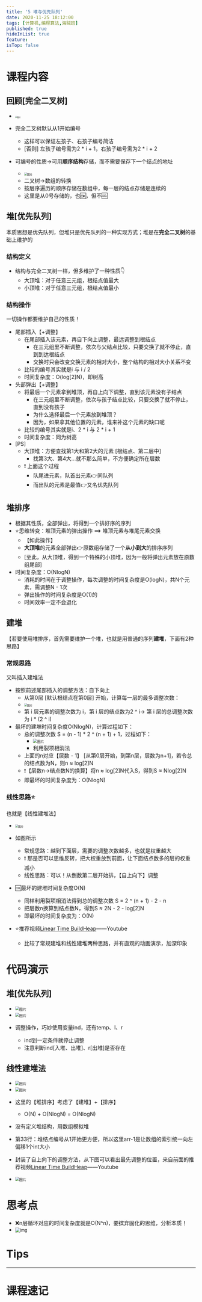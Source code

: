 ```yaml
---
title: '5 堆与优先队列'
date: 2020-11-25 18:12:00
tags: [计算机,编程算法,海贼班]
published: true
hideInList: true
feature: 
isTop: false
---
```

# 课程内容

## 回顾[完全二叉树]

*  <img src="https://i.loli.net/2020/12/02/ZwJXE47fyLK1Io6.png" alt="图片" style="zoom: 33%;" />

* 完全二叉树默认从1开始编号
    * 这样可以保证左孩子、右孩子编号简洁
    * [否则] 左孩子编号需为2 * i + 1，右孩子编号需为2 * i + 2
* 可编号的性质→可用**顺序结构**存储，而不需要保存下一个结点的地址
    * <img src="https://i.loli.net/2020/12/02/DnX8VaTRLbd7mox.png" alt="图片" style="zoom: 50%;" />
    * 二叉树→数组的转换
    * 按层序遍历的顺序存储在数组中，每一层的结点存储是连续的
    * 这里是从0号存储的，也🆗，但不🆒
## 堆[优先队列]

本质思想是优先队列，但堆只是优先队列的一种实现方式；堆是在**完全二叉树**的基础上维护的

### 结构定义

* 结构与完全二叉树一样，但多维护了一种性质👇
    * 大顶堆：对于任意三元组，根结点值最大
    * 小顶堆：对于任意三元组，根结点值最小
### 结构操作

一切操作都要维护自己的性质！

* 尾部插入【+调整】
    * 在尾部插入该元素，再自下向上调整，最远调整到根结点
        * 在三元组里不断调整，依次与父结点比较，只要交换了就不停止，直到到达根结点
        * 交换时只会改变交换元素的相对大小，整个结构的相对大小关系不变
    * 比较的编号其实就是i 与 i / 2
    * 时间复杂度：O(log[2]N)，即树高
* 头部弹出【+调整】
    * 将最后一个元素拿到堆顶，再自上向下调整，直到该元素没有子结点
        * 在三元组里不断调整，依次与孩子结点比较，只要交换了就不停止，直到没有孩子
        * 为什么选择最后一个元素放到堆顶？
        * 因为，如果拿其他位置的元素，谁来补这个元素的缺口呢
    * 比较的编号其实就是i、2 * i 与 2 * i + 1
    * 时间复杂度：同为树高
* [PS]
    * 大顶堆：方便查找第1大和第2大的元素 [根结点、第二层中]
        * 找第3大、第4大...就不那么简单，不方便确定所在层数
    * ❗ 上面这个过程
        * 队尾进元素，队首出元素👉同队列
        * 而出队的元素是最值👉又名优先队列
## 堆排序

* 根据其性质，全部弹出，将得到一个排好序的序列
* ⭐思维转变：堆顶元素的弹出操作 ==> 堆顶元素与堆尾元素交换
    * 【如此操作】
    * **大顶堆**的元素全部弹出👉原数组存储了一个**从小到大**的排序序列
    * [至此，从大顶堆，得到一个特殊的小顶堆，因为一般将弹出元素放在原数组尾部]
* 时间复杂度：O(NlogN)
    * 消耗的时间在于调整操作，每次调整的时间复杂度是O(logN)，共N个元素，需调整N - 1次
    * 弹出操作的时间复杂度是O(1)的
    * 时间效率一定不会退化
## 建堆

【若要使用堆排序，首先需要维护一个堆，也就是用普通的序列**建堆**，下面有2种思路】

### 常规思路

又叫插入建堆法

* 按照前述尾部插入的调整方法：自下向上
    * 从第0层 [默认根结点在第0层] 开始，计算每一层的最多调整次数：
    * <img src="https://i.loli.net/2020/12/02/li25Ec7btFYP68H.png" alt="图片" style="zoom: 50%;" />
    * 第 i 层元素的调整次数为 i，第 i 层的结点数为2 ^ i→ 第 i 层的总调整次数为 i * (2 ^ i)
* 最坏的建堆时间复杂度O(NlogN)，计算过程如下：
    * 总的调整次数 S = (n - 1) * 2 ^ (n + 1) + 1，过程如下：
        * <img src="https://i.loli.net/2020/12/02/1Ierol5t3OMdZvT.png" alt="图片" style="zoom: 67%;" />
        * 利用裂项相消法
    * 上面的n对应【层数 - 1】 [从第0层开始，到第n层，层数为n+1]，若令总的结点数为N，则n ≈ log[2]N
    * ❗【层数n→结点数N的换算】将n ≈ log[2]N代入S，得到S ≈ Nlog[2]N
    * 即最坏的时间复杂度为：O(NlogN)
### 线性思路⭐

也就是【线性建堆法】

*  <img src="https://i.loli.net/2020/12/02/xacplE79RSy5nZb.png" alt="图片" style="zoom:50%;" />

* 如图所示
    * 常规思路：越到下面层，需要的调整次数越多，也就是权重越大
    * ❗ 那是否可以思维反转，把大权重放到前面，让下面结点数多的层的权重减小
    * 线性思路：可以！从倒数第二层开始排，【自上向下】调整
* 🆒最坏的建堆时间复杂度O(N)
    * 同样利用裂项相消法得到总的调整次数 S = 2 ^ (n + 1) - 2 - n
    * 把层数n换算到结点数N，得到S ≈ 2N - 2 - log[2]N
    * 即最坏的时间复杂度为：O(N)
* ⭐推荐视频[Linear Time BuildHeap](https://www.youtube.com/watch?v=MiyLo8adrWw)——Youtube
    * 比较了常规建堆和线性建堆两种思路，并有直观的动画演示，加深印象
# 代码演示

## 堆[优先队列]

*  <img src="https://i.loli.net/2020/12/02/mauN5OgeqsDZzhX.png" alt="图片" style="zoom:67%;" />

*  <img src="https://i.loli.net/2020/12/02/HFdI6TniKtyxB2e.png" alt="图片" style="zoom:67%;" />

* 调整操作，巧妙使用变量ind，还有temp、l、r
    * ind到一定条件就停止调整
    * 注意判断ind[入堆、出堆]、r[出堆]是否存在
## 线性建堆法

*  <img src="https://i.loli.net/2020/12/02/wUu8pFXsnlMPTCS.png" alt="图片" style="zoom:67%;" />

*  <img src="https://i.loli.net/2020/12/02/bQ3gXVBkD6uNFfp.png" alt="图片" style="zoom:67%;" />

* 这里的【堆排序】考虑了【建堆】+【排序】
    * O(N) + O(NlogN) = O(NlogN)
* 没有定义堆结构，用数组模拟堆
* 第33行：堆结点编号从1开始更方便，所以这里arr-1是让数组的索引统一向左偏移1个int大小
* 封装了自上向下的调整方法，从下图可以看出最先调整的位置，来自前面的推荐视频[Linear Time BuildHeap](https://www.youtube.com/watch?v=MiyLo8adrWw)——Youtube

*  <img src="https://i.loli.net/2020/12/02/otu6vMwp2m7VgAa.png" alt="图片" style="zoom:67%;" />

# 思考点

* ❌n层循环对应的时间复杂度就是O(N^n)，要摈弃固化的思维，分析本质！
* <img src="https://i.loli.net/2020/12/02/1bq6JlXLZC4yzNI.png" alt="img" style="zoom: 80%;" />
# Tips


---


# 课程速记

